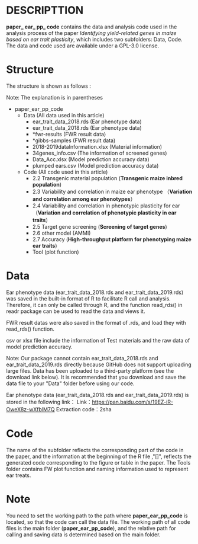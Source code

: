 # DESCRIPTTION

**paper_ ear_ pp_ code** contains the data and analysis code used in the analysis process of the paper *Identifying yield-related genes in maize based on ear trait plasticity*, which includes two subfolders: Data, Code. The data and code used are available under a GPL-3.0 license.



# Structure

The structure is shown as follows :

Note: The explanation is in parentheses

* paper_ear_pp_code
  * Data (All data used in this article)
    * ear_trait_data_2018.rds (Ear phenotype data)
    * ear_trait_data_2018.rds (Ear phenotype data)
    * *fwr-results (FWR result data)
    * *gibbs-samples (FWR result data)
    * 2018-2019dataInformation.xlsx (Material information)
    * 34genes_info.csv (The information of screened genes)
    * Data_Acc.xlsx (Model prediction accuracy data)
    * plumped ears.csv (Model prediction accuracy data)
  * Code  (All code used in this article)
    * 2.2 Transgenic material population (**Transgenic maize inbred population**)
    * 2.3 Variability and correlation in maize ear phenotype （**Variation and correlation among ear phenotypes**）
    * 2.4 Variability and correlation in phenotypic plasticity for ear （**Variation and correlation of phenotypic plasticity in ear traits**）
    * 2.5 Target gene screening (**Screening of target genes**)
    * 2.6 other model (AMMI)
    * 2.7 Accuracy (**High-throughput platform for phenotyping maize ear traits**)
    * Tool (plot function)

# Data

Ear phenotype data (ear_trait_data_2018.rds and ear_trait_data_2019.rds) was saved in the built-in format of R to facilitate R call and analysis. Therefore, it can only be called through R, and the function read_rds() in  readr package can be used to read the data and views it.

FWR result datas were also saved in the format of .rds, and load they with read_rds() function.

csv or xlsx file include the information of Test materials and the raw data of model prediction accuracy.

Note: Our package cannot contain ear_trait_data_2018.rds and ear_trait_data_2019.rds directly because GitHub does not support uploading large files. Data has been uploaded to a third-party platform (see the download link below). It is recommended that you download and save the data file to your "Data" folder before using our code.   
  
Ear phenotype data (ear_trait_data_2018.rds and ear_trait_data_2019.rds) is stored in the following link：
Link：https://pan.baidu.com/s/19EZ-iR-OweX8z-wXfblM7Q 
Extraction code：2sha





# Code

The name of the subfolder reflects the corresponding part of the code in the paper, and the information at the beginning of the R file ,"[]", reflects the generated code corresponding to the figure or table in the paper.
The Tools folder contains FW plot function and naming information used to represent ear treats.



# Note

You need to set the working path to the path where **paper_ear_pp_code** is located, so that the code can call the data file. The working path of all code files is the main folder (**paper_ear_pp_code**), and the relative path for calling and saving data is determined based on the main folder.







